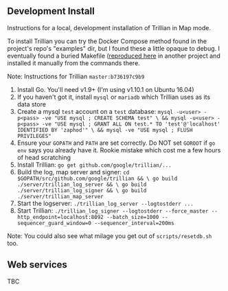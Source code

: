 ## Development Install

Instructions for a local, development installation of Trillian in Map mode.

To install Trillian you can try the Docker Compose method found in the project's repo's "examples" dir, but I found these a little opaque to debug. I eventually found a buried Makefile ([reproduced here](../examples/trillian/Makefile) in another project and installed it manually from the commands there.

Note: Instructions for Trillian `master:b736197c9b9`

 1. Install Go. You'll need v1.9+ (I'm using v1.10.1 on Ubuntu 16.04)
 2. If you haven't got it, install `mysql` or `mariadb` which Trillian uses as its data store
 3. Create a mysql `test` account on a `test` database: `mysql -u<user> -p<pass> -ve "USE mysql ; CREATE SCHEMA test" \
  && mysql -u<user> -p<pass> -ve "USE mysql ; GRANT ALL ON test.* TO 'test'@'localhost' IDENTIFIED BY 'zaphod'" \
  && mysql -ve "USE mysql ; FLUSH PRIVILEGES"`
 4. Ensure your `GOPATH` and `PATH` are set correctly. Do NOT set `GOROOT` if `go env` says you already have it. Rookie mistake which cost me a few hours of head scratching
 5. Install Trillian: `go get github.com/google/trillian/...`
 6. Build the log, map server and signer: `cd $GOPATH/src/github.com/google/trillian && \
 	go build ./server/trillian_log_server && \
 	go build ./server/trillian_log_signer && \
 	go build ./server/trillian_map_server`
 7. Start the logserver: `./trillian_log_server --logtostderr ...`
 8. Start Trillian: `./trillian_log_signer --logtostderr --force_master --http_endpoint=localhost:8092 --batch_size=1000 --sequencer_guard_window=0 --sequencer_interval=200ms`
 
 Note: You could also see what milage you get out of `scripts/resetdb.sh` too.

## Web services

TBC
